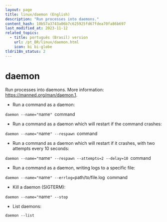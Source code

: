 ```yaml
---
layout: page
title: linux/daemon (English)
description: "Run processes into daemons."
content_hash: 10b57a3743a06b7c625925fd67fdea70fa86b697
last_modified_at: 2023-11-12
related_topics:
  - title: português (Brasil) version
    url: /pt_BR/linux/daemon.html
    icon: bi bi-globe
tldri18n_status: 2
---
```

# daemon

Run processes into daemons.
More information: <https://manned.org/man/daemon.1>.

- Run a command as a daemon:

`daemon --name="`<span class="tldr-var badge badge-pill bg-dark-lm bg-white-dm text-white-lm text-dark-dm font-weight-bold">name</span>`" `<span class="tldr-var badge badge-pill bg-dark-lm bg-white-dm text-white-lm text-dark-dm font-weight-bold">command</span>

- Run a command as a daemon which will restart if the command crashes:

`daemon --name="`<span class="tldr-var badge badge-pill bg-dark-lm bg-white-dm text-white-lm text-dark-dm font-weight-bold">name</span>`" --respawn `<span class="tldr-var badge badge-pill bg-dark-lm bg-white-dm text-white-lm text-dark-dm font-weight-bold">command</span>

- Run a command as a daemon which will restart if it crashes, with two attempts every 10 seconds:

`daemon --name="`<span class="tldr-var badge badge-pill bg-dark-lm bg-white-dm text-white-lm text-dark-dm font-weight-bold">name</span>`" --respawn --attempts=2 --delay=10 `<span class="tldr-var badge badge-pill bg-dark-lm bg-white-dm text-white-lm text-dark-dm font-weight-bold">command</span>

- Run a command as a daemon, writing logs to a specific file:

`daemon --name="`<span class="tldr-var badge badge-pill bg-dark-lm bg-white-dm text-white-lm text-dark-dm font-weight-bold">name</span>`" --errlog=`<span class="tldr-var badge badge-pill bg-dark-lm bg-white-dm text-white-lm text-dark-dm font-weight-bold">path/to/file.log</span>` `<span class="tldr-var badge badge-pill bg-dark-lm bg-white-dm text-white-lm text-dark-dm font-weight-bold">command</span>

- Kill a daemon (SIGTERM):

`daemon --name="`<span class="tldr-var badge badge-pill bg-dark-lm bg-white-dm text-white-lm text-dark-dm font-weight-bold">name</span>`" --stop`

- List daemons:

`daemon --list`
